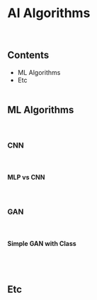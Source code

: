 # AI Algorithms
<br/>

## Contents
* ML Algorithms
* Etc
<br/><br/>

## ML Algorithms
<br/>

### CNN
<br/>

#### MLP vs CNN

<br/>

### GAN
<br/>

#### Simple GAN with Class


<br/><br/>

## Etc
